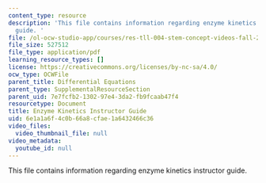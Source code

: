 ```yaml
---
content_type: resource
description: 'This file contains information regarding enzyme kinetics instructor
  guide. '
file: /ol-ocw-studio-app/courses/res-tll-004-stem-concept-videos-fall-2013/6e1a1a6f4c0b66a8cfae1a6432466c36_MITRES_TLL-004F13_EnzGuide.pdf
file_size: 527512
file_type: application/pdf
learning_resource_types: []
license: https://creativecommons.org/licenses/by-nc-sa/4.0/
ocw_type: OCWFile
parent_title: Differential Equations
parent_type: SupplementalResourceSection
parent_uid: 7e7fcfb2-1302-97e4-3da2-fb9fcaab47f4
resourcetype: Document
title: Enzyme Kinetics Instructor Guide
uid: 6e1a1a6f-4c0b-66a8-cfae-1a6432466c36
video_files:
  video_thumbnail_file: null
video_metadata:
  youtube_id: null
---
```

This file contains information regarding enzyme kinetics instructor guide. 